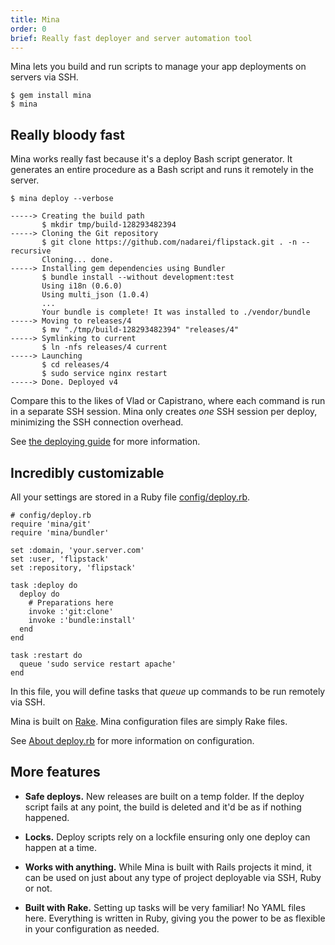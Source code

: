 ```yaml
---
title: Mina
order: 0
brief: Really fast deployer and server automation tool
---
```


Mina lets you build and run scripts to manage your app deployments on servers
via SSH.

    $ gem install mina
    $ mina

Really bloody fast
------------------

Mina works really fast because it's a deploy Bash script generator. It
generates an entire procedure as a Bash script and runs it remotely in the
server.

    $ mina deploy --verbose

    -----> Creating the build path
           $ mkdir tmp/build-128293482394
    -----> Cloning the Git repository
           $ git clone https://github.com/nadarei/flipstack.git . -n --recursive
           Cloning... done.
    -----> Installing gem dependencies using Bundler
           $ bundle install --without development:test
           Using i18n (0.6.0)
           Using multi_json (1.0.4)
           ...
           Your bundle is complete! It was installed to ./vendor/bundle
    -----> Moving to releases/4
           $ mv "./tmp/build-128293482394" "releases/4"
    -----> Symlinking to current
           $ ln -nfs releases/4 current
    -----> Launching
           $ cd releases/4
           $ sudo service nginx restart
    -----> Done. Deployed v4

Compare this to the likes of Vlad or Capistrano, where each command
is run in a separate SSH session. Mina only creates *one* SSH
session per deploy, minimizing the SSH connection overhead.

See [the deploying guide](deploying.html) for more information.

Incredibly customizable
-----------------------

All your settings are stored in a Ruby file
[config/deploy.rb](about_deploy_rb.html).

    # config/deploy.rb
    require 'mina/git'
    require 'mina/bundler'

    set :domain, 'your.server.com'
    set :user, 'flipstack'
    set :repository, 'flipstack'

    task :deploy do
      deploy do
        # Preparations here
        invoke :'git:clone'
        invoke :'bundle:install'
      end
    end

    task :restart do
      queue 'sudo service restart apache'
    end

In this file, you will define tasks that *queue* up commands to be run
remotely via SSH.

Mina is built on [Rake](http://rake.rubyforge.org/). Mina configuration
files are simply Rake files.

See [About deploy.rb](about_deploy_rb.html) for more information on
configuration.

More features
-------------

* __Safe deploys.__ New releases are built on a temp folder. If the deploy
  script fails at any point, the build is deleted and it'd be as if nothing
  happened.

* __Locks.__ Deploy scripts rely on a lockfile ensuring only one deploy can
  happen at a time.

* __Works with anything.__ While Mina is built with Rails projects it
  mind, it can be used on just about any type of project deployable via SSH,
  Ruby or not.

* __Built with Rake.__ Setting up tasks will be very familiar! No YAML files
  here. Everything is written in Ruby, giving you the power to be as flexible in
  your configuration as needed.

